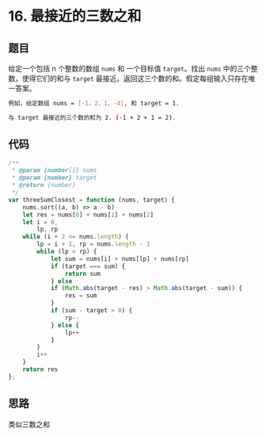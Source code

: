 # 16. 最接近的三数之和

## 题目

给定一个包括 n 个整数的数组 `nums` 和 一个目标值 `target`。找出 `nums` 中的三个整数，使得它们的和与 `target` 最接近。返回这三个数的和。假定每组输入只存在唯一答案。

```bash
例如，给定数组 nums = [-1，2，1，-4], 和 target = 1.

与 target 最接近的三个数的和为 2. (-1 + 2 + 1 = 2).
```

## 代码

```js
/**
 * @param {number[]} nums
 * @param {number} target
 * @return {number}
 */
var threeSumClosest = function (nums, target) {
    nums.sort((a, b) => a - b)
    let res = nums[0] + nums[1] + nums[2]
    let i = 0,
        lp, rp
    while (i + 2 <= nums.length) {
        lp = i + 1, rp = nums.length - 1
        while (lp < rp) {
            let sum = nums[i] + nums[lp] + nums[rp]
            if (target === sum) {
                return sum
            } else
            if (Math.abs(target - res) > Math.abs(target - sum)) {
                res = sum
            }
            if (sum - target > 0) {
                rp--
            } else {
                lp++
            }
        }
        i++
    }
    return res
};
```

## 思路

类似三数之和